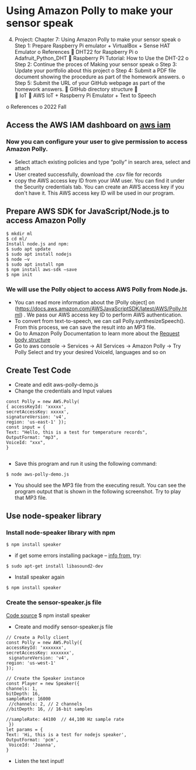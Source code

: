 # Using Amazon Polly to make your sensor speak
4.	Project: Chapter 7: Using Amazon Polly to make your sensor speak
o	Step 1: Prepare Raspberry Pi emulator + VirtualBox + Sense HAT Emulator
o	References
	DHT22 for Raspberry Pi
o	Adafruit_Python_DHT
	Raspberry Pi Tutorial: How to Use the DHT-22
o	Step 2: Continue the proces of Making your sensor speak
o	Step 3: Update your portfolio about this project
o	Step 4: Submit a PDF file document showing the procedure as part of the homework answers.
o	Step 5: Submit the URL of your GitHub webpage as part of the homework answers.
	GitHub directory structure
	
	IoT
	    AWS IoT + Raspberry Pi Emulator + Text to Speech
    
o	References
o	2022 Fall


## Access the AWS IAM dashboard on [aws iam](http://console.aws.amazon.com/iam/)
 
### Now you can configure your user to give permission to access Amazon Polly. 
* Select attach existing policies and type “polly” in search area, select and attach
* User created successfully, download the .csv file for records
* copy the AWS access key ID from your IAM user. You can find it under the Security credentials tab. You can create an AWS access key if you don't have it. This AWS access key ID will be used in our program.

## Prepare AWS SDK for JavaScript/Node.js to access Amazon Polly

```
$ mkdir ml 
$ cd ml/ 
Install node.js and npm:
$ sudo apt update 
$ sudo apt install nodejs
$ node –v
$ sudo apt install npm 
$ npm install aws-sdk –save
$ npm init

```
### We will use the Polly object to access AWS Polly from Node.js. 
* You can read more information about the [Polly object] on (https://docs.aws.amazon.com/AWSJavaScriptSDK/latest/AWS/Polly.html) . We pass our AWS access key ID to perform AWS authentication.
* To convert from text-to-speech, we can call Polly.synthesizeSpeech(). From this process, we can save the result into an MP3 file.
* Go to Amazon Polly Documentation to learn more about the [Request body structure](https://docs.aws.amazon.com/polly/latest/dg/API_SynthesizeSpeech.html)
* Go to aws console -> Services -> All Services -> Amazon Polly -> Try Polly Select and try your desired VoiceId, languages and so on

## Create Test Code
* Create and edit aws-polly-demo.js
* Change the credentials and Input values 
```
const Polly = new AWS.Polly(
{ accessKeyId: 'xxxxx', 
secretAccessKey: xxxxx', 
signatureVersion: 'v4', 
region: 'us-east-1' }); 
const input = { 
Text: "Hello, this is a test for temperature records", 
OutputFormat: "mp3", 
VoiceId: "xxx",
}
 
```
* Save this program and run it using the following command: 
```
$ node aws-polly-demo.js
```
* You should see the MP3 file from the executing result. You can see the program output that is shown in the following screenshot. Try to play that MP3 file.
 

## Use node-speaker library 
### Install node-speaker library with npm 
```
$ npm install speaker

```
 
* if get some errors installing package – [info from](https://github.com/TooTallNate/node-speaker), try:
```
$ sudo apt-get install libasound2-dev
```
* Install speaker again
```
$ npm install speaker
```

### Create the sensor-speaker.js file 
[Code source](https://hc.labnet.sfbu.edu/~henry/npu/classes//iot/learning_aws_iot/slide/Developing_a_program_for_Amazon_Polly.html)
$ npm install speaker
* Create and modify sensor-speaker.js file 
```
// Create a Polly client 
const Polly = new AWS.Polly({ 
accessKeyId: 'xxxxxxx', 
secretAccessKey: xxxxxxx',
 signatureVersion: 'v4', 
region: 'us-west-1' 
}); 

// Create the Speaker instance 
const Player = new Speaker({ 
channels: 1, 
bitDepth: 16, 
sampleRate: 16000
 //channels: 2, // 2 channels 
//bitDepth: 16, // 16-bit samples

//sampleRate: 44100  // 44,100 Hz sample rate
 }) 
let params = { 
Text: 'Hi, this is a test for nodejs speaker', 
OutputFormat: 'pcm',
 VoiceId: 'Joanna',
}
```
* Listen the text input!




